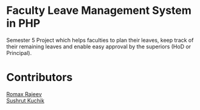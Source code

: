 # Faculty Leave Management System in PHP
Semester 5 Project which helps faculties to plan their leaves, keep track of their remaining leaves and enable easy approval by the superiors (HoD or Principal).

# Contributors  
[Romax Rajeev](https://github.com/romeo611199)  
[Sushrut Kuchik](https://github.com/KSushrut)  
